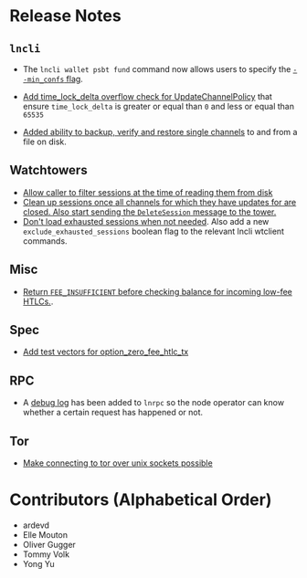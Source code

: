 # Release Notes

## `lncli`

* The `lncli wallet psbt fund` command now allows users to specify the
  [`--min_confs` flag](https://github.com/lightningnetwork/lnd/pull/7510).
 
* [Add time_lock_delta overflow check for UpdateChannelPolicy](https://github.com/lightningnetwork/lnd/pull/7350)
  that ensure `time_lock_delta` is greater or equal than `0` and less or equal than `65535`

* [Added ability to backup, verify and
  restore single channels](https://github.com/lightningnetwork/lnd/pull/7437)
  to and from a file on disk.

## Watchtowers

* [Allow caller to filter sessions at the time of reading them from 
  disk](https://github.com/lightningnetwork/lnd/pull/7059)
* [Clean up sessions once all channels for which they have updates for are
  closed. Also start sending the `DeleteSession` message to the
  tower.](https://github.com/lightningnetwork/lnd/pull/7069)
* [Don't load exhausted sessions when not
  needed](https://github.com/lightningnetwork/lnd/pull/7405). Also add a new
  `exclude_exhausted_sessions` boolean flag to the relevant lncli wtclient
  commands.

## Misc

* [Return `FEE_INSUFFICIENT` before checking balance for incoming low-fee
  HTLCs.](https://github.com/lightningnetwork/lnd/pull/7490).
 
## Spec

* [Add test vectors for
  option_zero_fee_htlc_tx](https://github.com/lightningnetwork/lnd/pull/7439)

## RPC

- A [debug log](https://github.com/lightningnetwork/lnd/pull/7514) has been
  added to `lnrpc` so the node operator can know whether a certain request has
  happened or not.

## Tor
* [Make connecting to tor over unix sockets possible](https://github.com/lightningnetwork/lnd/pull/7355)

# Contributors (Alphabetical Order)

* ardevd
* Elle Mouton
* Oliver Gugger
* Tommy Volk
* Yong Yu
